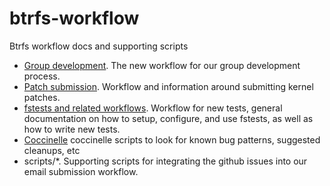 # btrfs-workflow

Btrfs workflow docs and supporting scripts

* [Group development](group-development.md). The new workflow for our group
  development process.
* [Patch submission](patch-submission.md).  Workflow and information around
  submitting kernel patches.
* [fstests and related workflows](fstests.md).  Workflow for new tests, general
  documentation on how to setup, configure, and use fstests, as well as how to
  write new tests.
* [Coccinelle](cocci.md) coccinelle scripts to look for known bug patterns,
  suggested cleanups, etc
* scripts/*.  Supporting scripts for integrating the github issues into our email submission workflow.

